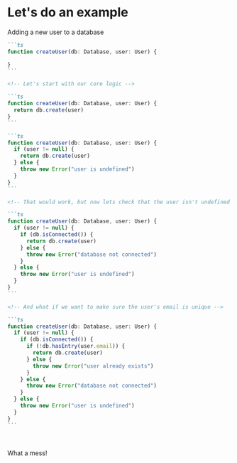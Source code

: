 # Let's do an example

Adding a new user to a database

<!-- Lets say you want to create a user in a database -->
<!-- How would you go about creating that function? -->

````md magic-move
```ts
function createUser(db: Database, user: User) {

}
```

<!-- Let's start with our core logic -->

```ts
function createUser(db: Database, user: User) {
  return db.create(user)
}
```

```ts
function createUser(db: Database, user: User) {
  if (user != null) {
    return db.create(user)
  } else {
    throw new Error("user is undefined")
  }
}
```

<!-- That would work, but now lets check that the user isn't undefined -->

```ts
function createUser(db: Database, user: User) {
  if (user != null) {
    if (db.isConnected()) {
      return db.create(user)
    } else {
      throw new Error("database not connected")
    }
  } else {
    throw new Error("user is undefined")
  }
}
```

<!-- And what if we want to make sure the user's email is unique -->

```ts
function createUser(db: Database, user: User) {
  if (user != null) {
    if (db.isConnected()) {
      if (!db.hasEntry(user.email)) {
        return db.create(user)
      } else {
        throw new Error("user already exists")
      }
    } else {
      throw new Error("database not connected")
    }
  } else {
    throw new Error("user is undefined")
  }
}
```

````

<br />

<v-click>
  <p>What a mess!</p>
</v-click>